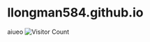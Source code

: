 # llongman584.github.io
aiueo
![Visitor Count](https://profile-counter.glitch.me/llongman584/count.svg)

